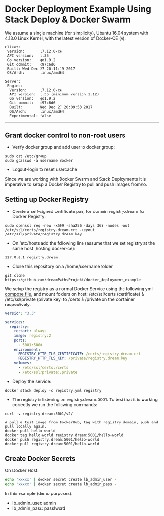 # Docker Deployment Example Using Stack Deploy & Docker Swarm

We assume a single machine (for simplicity), Ubuntu 16.04 system with 4.13.0 Linux Kernel, with the latest version of Docker-CE (v).

```Shell
Client:
 Version:       17.12.0-ce
 API version:   1.35
 Go version:    go1.9.2
 Git commit:    c97c6d6
 Built: Wed Dec 27 20:11:19 2017
 OS/Arch:       linux/amd64

Server:
 Engine:
  Version:      17.12.0-ce
  API version:  1.35 (minimum version 1.12)
  Go version:   go1.9.2
  Git commit:   c97c6d6
  Built:        Wed Dec 27 20:09:53 2017
  OS/Arch:      linux/amd64
  Experimental: false

```

---

## Grant docker control to non-root users

- Verify docker group and add user to docker group:

```Shell
sudo cat /etc/group
sudo gpasswd -a username docker
```

- Logout-login to reset usercache

Since we are working with Docker Swarm and Stack Deployments it is imperative to setup a Docker Registry to pull and push images from/to.

## Setting up Docker Registry

- Create a self-signed certificate pair, for domain registry.dream for Docker Registry:

```Shell
sudo openssl req -new -x509 -sha256 -days 365 -nodes -out /etc/ssl/certs/registry.dream.crt -keyout /etc/ssl/private/registry.dream.key
```

- On /etc/hosts add the following line (assume that we set registry at the same host ,hosting docker-ce):

```Shell
127.0.0.1 registry.dream
```

- Clone this repository on a /home/username folder

```Shell
git clone https://github.com/dreamPathsProjekt/docker_deployment_example
```

We setup the registry as a normal Docker Service using the following yml [compose file](registry.yml), and mount folders on host: /etc/ssl/certs (certificate) & /etc/ssl/private (private key) to /certs & /private on the container respectively.

```YAML
version: "3.3"

services:
  registry:
    restart: always
    image: registry:2
    ports:
      - 5001:5000
    environment:
      REGISTRY_HTTP_TLS_CERTIFICATE: /certs/registry.dream.crt
      REGISTRY_HTTP_TLS_KEY: /private/registry.dream.key
    volumes:
      - /etc/ssl/certs:/certs
      - /etc/ssl/private:/private
```

- Deploy the service:

```Shell
docker stack deploy -c registry.yml registry
```

- The registry is listening on registry.dream:5001. To test that it is working correctly we run the following commands:

```Shell
curl -v registry.dream:5001/v2/

# pull a test image from DockerHub, tag with registry domain, push and pull locally again.
docker pull hello-world
docker tag hello-world registry.dream:5001/hello-world
docker push registry.dream:5001/hello-world
docker pull registry.dream:5001/hello-world
```

## Create Docker Secrets

On Docker Host:

```bash
echo 'xxxxx' | docker secret create lb_admin_user -
echo 'xxxxx' | docker secret create lb_admin_pass -
```

In this example (demo purposes):

- lb_admin_user: admin
- lb_admin_pass: pass!word